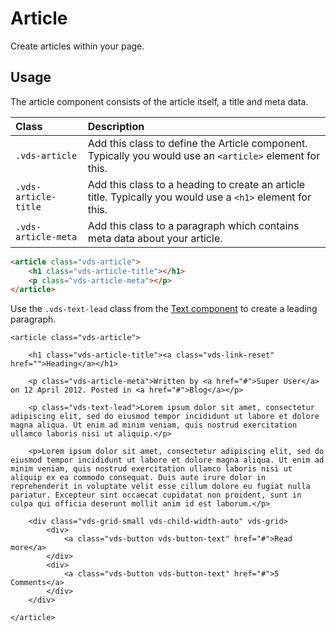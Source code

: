 # Article

<p class="vds-text-lead">Create articles within your page.</p>

## Usage

The article component consists of the article itself, a title and meta data.

| Class               | Description                                                                                                |
|:--------------------|:-----------------------------------------------------------------------------------------------------------|
| `.vds-article`       | Add this class to define the Article component. Typically you would use an `<article>` element for this.   |
| `.vds-article-title` | Add this class to a heading to create an article title. Typically you would use a `<h1>` element for this. |
| `.vds-article-meta`  | Add this class to a paragraph which contains meta data about your article.                                 |

```html
<article class="vds-article">
    <h1 class="vds-article-title"></h1>
    <p class="vds-article-meta"></p>
</article>
```

Use the `.vds-text-lead` class from the [Text component](text.md) to create a leading paragraph.

```example
<article class="vds-article">

    <h1 class="vds-article-title"><a class="vds-link-reset" href="">Heading</a></h1>

    <p class="vds-article-meta">Written by <a href="#">Super User</a> on 12 April 2012. Posted in <a href="#">Blog</a></p>

    <p class="vds-text-lead">Lorem ipsum dolor sit amet, consectetur adipiscing elit, sed do eiusmod tempor incididunt ut labore et dolore magna aliqua. Ut enim ad minim veniam, quis nostrud exercitation ullamco laboris nisi ut aliquip.</p>

    <p>Lorem ipsum dolor sit amet, consectetur adipiscing elit, sed do eiusmod tempor incididunt ut labore et dolore magna aliqua. Ut enim ad minim veniam, quis nostrud exercitation ullamco laboris nisi ut aliquip ex ea commodo consequat. Duis aute irure dolor in reprehenderit in voluptate velit esse cillum dolore eu fugiat nulla pariatur. Excepteur sint occaecat cupidatat non proident, sunt in culpa qui officia deserunt mollit anim id est laborum.</p>

    <div class="vds-grid-small vds-child-width-auto" vds-grid>
        <div>
            <a class="vds-button vds-button-text" href="#">Read more</a>
        </div>
        <div>
            <a class="vds-button vds-button-text" href="#">5 Comments</a>
        </div>
    </div>

</article>
```

